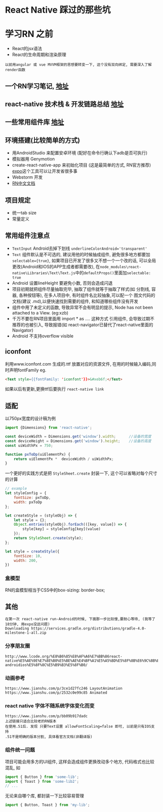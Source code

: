 # React Native 踩过的那些坑

# 学习RN 之前
* React的jsx语法
* React的生命周期和渲染原理
```text
以前用angular 或 vue MVVM框架的思想要转变一下, 这个没有双向绑定, 需要深入了解 render函数
```

## 一个RN学习笔记, [地址](https://github.com/crazycodeboy/RNStudyNotes/) 
## react-native 技术栈 & 开发链路总结 [地址](https://jeremyzj.github.io/rnstarter/)
## 一些常用组件库 [地址](http://www.jianshu.com/p/d9cd9a868764)

## 环境搭建(比较简单的方式)
* 用AndroidStudio 来配置安卓环境 (配好在命令行确认下adb是否可执行)
* 模拟器用 Genymotion
* create-react-native-app 来初始化项目 (这是最简单的方式, RN官方推荐) [expo](http://expo.io)这个工具可以让开发省很多事
* Webstorm 开发
* [RN中文文档](https://reactnative.cn)

## 项目规定
* 统一tab size
* 常量定义

## 常用组件注意点
* `TextInput` Android去掉下划线 `underlineColorAndroid='transparent'`
* `Text` 组件默认是不可选的, 建议用他的时候抽成组件, 避免很多地方都要加 `selectable={true}`,
 如果项目已开发了很多又不想一个一个改的话, 可以全局更改(Android和IOS的APP生成者都需要改),
  在`node_modules\react-native\Libraries\Text\Text.js`中的`defaultProps()`里面加`selectable: true`
* Android 设置lineHeight 要避免小数, 否则会造成闪退
* 项目初期就把组件尽量抽取完毕, 抽取了组件就等于抽取了样式(如 分割线, 容器, 各种按钮等), 在多人项目中, 有时组件名比较抽象,可以配一个
    图文代码的文档(建议 .md),以便快速找到需要的组件, 和知道哪些组件没有开发
* 组件中用了未定义的函数, 导致异常不会有明显的提示, Node has not been attached to a View. (eg:xzb)
* 千万不要在RN项目里面用 import * as .... 这种方式 引用组件, 会导致过期不推荐的也被引入, 导致报错(如 react-navigator已替代了react-native里面的Navigator)
* Android 不支持overflow visible

## iconfont
利用www.iconfont.com 生成的.ttf 放置对应的资源文件, 在用的时候输入编码,同时声明fontFamily
eg.
```html
<Text style={{fontFamily: 'iconfont'}}>&#xeb6f;</Text>
```

如果以后有更新,更换ttf后要执行 `react-native link`

## 适配

以750px宽度的设计稿为例

```js
import {Dimensions} from 'react-native';

const deviceWidth = Dimensions.get('window').width;      //设备的宽度
const deviceHeight = Dimensions.get('window').height;    //设备的高度
const uiWidthPx = 750;

function pxToDp(uiElementPx) {
    return uiElementPx *  deviceWidth / uiWidthPx;
}
```

一个更好的实践方式是把 `StyleSheet.create` 封装一下, 这个可以省略对每个尺寸的计算
```js
// example
let styleConfig = {
    fontSize: pxToDp,
    width: pxToDp
};

let createStyle = (styleObj) => {
    let style = {};
    Object.entries(styleObj).forEach(([key, value]) => {
        style[key] = styleConfig[key](value) 
    });
    return StyleSheet.create(style);
};

let style = createStyle({
    fontSize: 10,
    width: 200,
})
```

### 盒模型
RN的盒模型相当于CSS中的box-sizing: border-box;


## 其他
```
在第一次 react-native run-Android的时候, 下面那一步比较慢,要耐心等待, (我等了18分钟, 用expo没这问题)
Downloading https://services.gradle.org/distributions/gradle-4.0-milestone-1-all.zip 
```


### 分享朋友圈
```text
http://www.lcode.org/%E8%B6%85%E8%AF%A6%E7%BB%86react-native%E5%AE%9E%E7%8E%B0%E5%BE%AE%E4%BF%A1%E5%A5%BD%E5%8F%8B%E6%9C%8B%E5%8F%8B%E5%9C%88%E5%88%86%E4%BA%AB%E5%8A%9F%E8%83%BD-androidios%E5%8F%8C%E5%B9%B3%E5%8F%B0/
```

### 动画参考

```text
https://www.jianshu.com/p/3ce1d27fc246 LayoutAnimation
https://www.jianshu.com/p/2532c0e99c85 Animated
```

### react native 字体不随系统字体变化而变
```text
https://www.jianshu.com/p/bb09b917dadc
上述链接只适合比较老的RN版本
在使用.51后. 发现 只要Text设置 allowFontScaling=false 即可, 以前是只有IOS支持
.51不是明确的版本分割, 具体看官方文档(非翻译版)
```

### 组件统一问题

项目可能会用多方的UI组件, 这样会造成组件更换改动多个地方, 代码格式也比较混乱, 如
```js
import { Button } from 'some-lib';
import { Toast } from 'some-lib2';
// ...
```
无论来自哪个库, 都封装一下比较容易管理
```js
import { Button, Toast } from 'my-lib';
```
